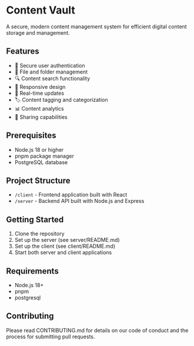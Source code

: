 # Content Vault

A secure, modern content management system for efficient digital content storage and management.

## Features

- 🔐 Secure user authentication
- 📁 File and folder management
- 🔍 Content search functionality
- 📱 Responsive design
- 🔄 Real-time updates
- 🏷️ Content tagging and categorization
- 📊 Content analytics
- 🔗 Sharing capabilities

## Prerequisites

- Node.js 18 or higher
- pnpm package manager
- PostgreSQL database

## Project Structure

- `/client` - Frontend application built with React
- `/server` - Backend API built with Node.js and Express

## Getting Started

1. Clone the repository
2. Set up the server (see server/README.md)
3. Set up the client (see client/README.md)
4. Start both server and client applications

## Requirements

- Node.js 18+
- pnpm
- postgresql

## Contributing

Please read CONTRIBUTING.md for details on our code of conduct and the process for submitting pull requests.

